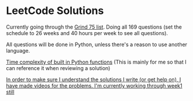 # LeetCode Solutions

Currently going through the [Grind 75 list](https://www.techinterviewhandbook.org/grind75?weeks=26&hours=40). Doing all 169 questions (set the schedule to 26 weeks and 40 hours per week to see all questions).

All questions will be done in Python, unless there's a reason to use another language.

[Time complexity of built in Python functions](https://wiki.python.org/moin/TimeComplexity) (This is mainly for me so that I can reference it when reviewing a solution) 

[In order to make sure I understand the solutions I write (or get help on), I have made videos for the problems. I'm currently working through week1 still](https://www.youtube.com/watch?v=bnUYU_tWx_8&list=PLqFVVG199Z-28y1T7hHEX7epTgOcOl2uE)
